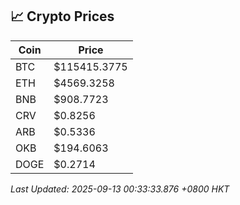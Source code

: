 ## 📈 Crypto Prices

| Coin | Price |
| ---- | ----- |
| BTC | $115415.3775 |
| ETH | $4569.3258 |
| BNB | $908.7723 |
| CRV | $0.8256 |
| ARB | $0.5336 |
| OKB | $194.6063 |
| DOGE | $0.2714 |

_Last Updated: 2025-09-13 00:33:33.876 +0800 HKT_